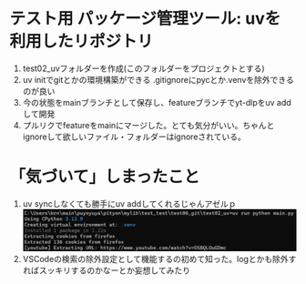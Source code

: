 # テスト用 パッケージ管理ツール: **uv**を利用したリポジトリ


1. test02_uvフォルダーを作成(このフォルダーをプロジェクトとする)
2. uv initでgitとかの環境構築ができる
   .gitignoreにpycとか.venvを除外できるのが良い
4. 今の状態をmainブランチとして保存し、featureブランチでyt-dlpをuv addして開発
5. プルリクでfeatureをmainにマージした。とても気分がいい。ちゃんとignoreして欲しいファイル・フォルダーはignoreされている。


# 「気づいて」しまったこと
1. uv syncしなくても勝手にuv addしてくれるじゃんアゼルｐ
![alt text](image.png)
2. VSCodeの検索の除外設定として機能するの初めて知った。logとかも除外すればスッキリするのかなーとか妄想してみたり

